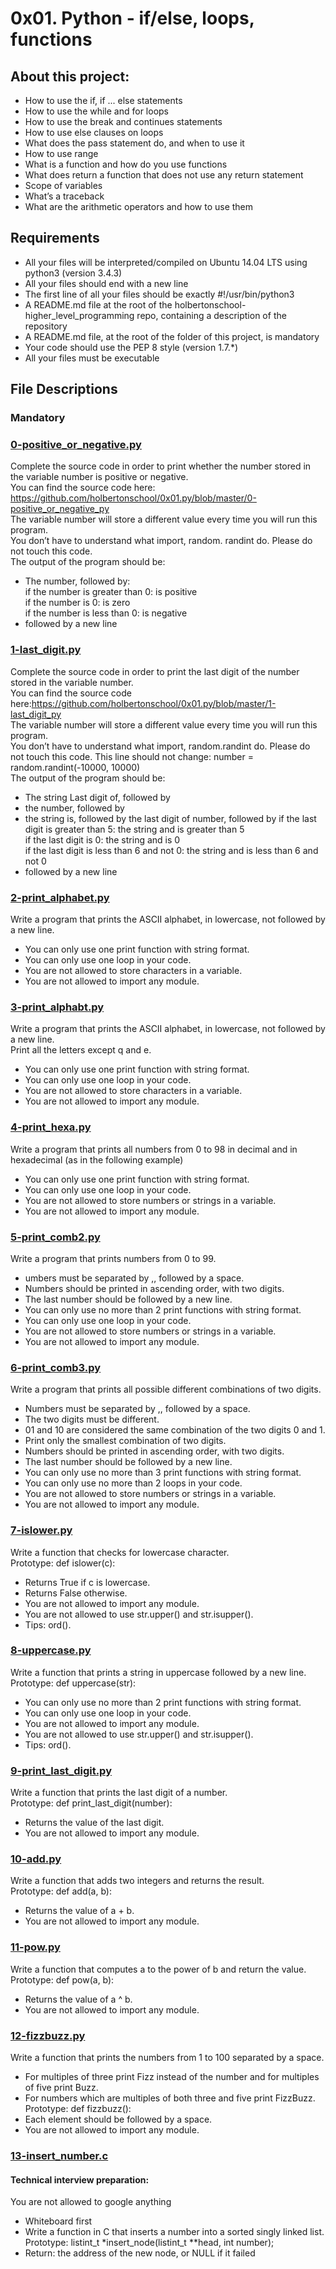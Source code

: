# 0x01. Python - if/else, loops, functions

## About this project:
- How to use the if, if ... else statements
- How to use the while and for loops
- How to use the break and continues statements
- How to use else clauses on loops
- What does the pass statement do, and when to use it
- How to use range
- What is a function and how do you use functions
- What does return a function that does not use any return statement
- Scope of variables
- What’s a traceback
- What are the arithmetic operators and how to use them

## Requirements
- All your files will be interpreted/compiled on Ubuntu 14.04 LTS using python3 (version 3.4.3)
- All your files should end with a new line
- The first line of all your files should be exactly #!/usr/bin/python3
- A README.md file at the root of the holbertonschool-higher_level_programming repo, containing a description of the repository
- A README.md file, at the root of the folder of this project, is mandatory
- Your code should use the PEP 8 style (version 1.7.*)
- All your files must be executable

## File Descriptions

### Mandatory

### [0-positive_or_negative.py](https://github.com/Valentinaga1/holbertonschool-higher_level_programming/tree/master/0x01-python-if_else_loops_functions/0-positive_or_negative.py "0-positive_or_negative.py")
Complete the source code in order to print whether the number stored in the variable number is positive or negative.  
You can find the source code here: https://github.com/holbertonschool/0x01.py/blob/master/0-positive_or_negative_py  
The variable number will store a different value every time you will run this program.  
You don’t have to understand what import, random. randint do. Please do not touch this code.  
The output of the program should be:  
- The number, followed by:  
if the number is greater than 0: is positive  
if the number is 0: is zero  
if the number is less than 0: is negative  
-  followed by a new line 

### [1-last_digit.py](https://github.com/Valentinaga1/holbertonschool-higher_level_programming/tree/master/0x01-python-if_else_loops_functions/1-last_digit.py "1-last_digit.py")
 Complete the source code in order to print the last digit of the number stored in the variable number.  
You can find the source code here:https://github.com/holbertonschool/0x01.py/blob/master/1-last_digit_py  
The variable number will store a different value every time you will run this program.  
You don’t have to understand what import, random.randint do. Please do not touch this code. This line should not change: number = random.randint(-10000, 10000)  
The output of the program should be:  
- The string Last digit of, followed by
- the number, followed by
- the string is, followed by the last digit of number, followed by
if the last digit is greater than 5: the string and is greater than 5  
if the last digit is 0: the string and is 0  
if the last digit is less than 6 and not 0: the string and is less than 6 and not 0  
- followed by a new line

### [2-print_alphabet.py](https://github.com/Valentinaga1/holbertonschool-higher_level_programming/tree/master/0x01-python-if_else_loops_functions/2-print_alphabet.py "2-print_alphabet.py")
Write a program that prints the ASCII alphabet, in lowercase, not followed by a new line.  
- You can only use one print function with string format.  
- You can only use one loop in your code.  
- You are not allowed to store characters in a variable.  
- You are not allowed to import any module.  

### [3-print_alphabt.py](https://github.com/Valentinaga1/holbertonschool-higher_level_programming/tree/master/0x01-python-if_else_loops_functions/3-print_alphabt.py "3-print_alphabt.py")
Write a program that prints the ASCII alphabet, in lowercase, not followed by a new line.  
Print all the letters except q and e.  
- You can only use one print function with string format.  
- You can only use one loop in your code.  
- You are not allowed to store characters in a variable.  
- You are not allowed to import any module.  

### [4-print_hexa.py](https://github.com/Valentinaga1/holbertonschool-higher_level_programming/tree/master/0x01-python-if_else_loops_functions/4-print_hexa.py "4-print_hexa.py")
Write a program that prints all numbers from 0 to 98 in decimal and in hexadecimal (as in the following example)  
- You can only use one print function with string format.  
- You can only use one loop in your code.  
- You are not allowed to store numbers or strings in a variable.  
- You are not allowed to import any module.  

### [5-print_comb2.py](https://github.com/Valentinaga1/holbertonschool-higher_level_programming/tree/master/0x01-python-if_else_loops_functions/5-print_comb2.py "5-print_comb2.py")
Write a program that prints numbers from 0 to 99.  
- umbers must be separated by ,, followed by a space.  
- Numbers should be printed in ascending order, with two digits.  
- The last number should be followed by a new line.  
- You can only use no more than 2 print functions with string format.  
- You can only use one loop in your code.  
- You are not allowed to store numbers or strings in a variable.  
- You are not allowed to import any module.  

### [6-print_comb3.py](https://github.com/Valentinaga1/holbertonschool-higher_level_programming/tree/master/0x01-python-if_else_loops_functions/6-print_comb3.py "6-print_comb3.py")
Write a program that prints all possible different combinations of two digits.  
- Numbers must be separated by ,, followed by a space.  
- The two digits must be different.  
- 01 and 10 are considered the same combination of the two digits 0 and 1.  
- Print only the smallest combination of two digits.  
- Numbers should be printed in ascending order, with two digits.  
- The last number should be followed by a new line.  
- You can only use no more than 3 print functions with string format.  
- You can only use no more than 2 loops in your code.  
- You are not allowed to store numbers or strings in a variable.  
- You are not allowed to import any module.   

### [7-islower.py](https://github.com/Valentinaga1/holbertonschool-higher_level_programming/tree/master/0x01-python-if_else_loops_functions/7-islower.py "7-islower.py")
Write a function that checks for lowercase character.  
Prototype: def islower(c):  
- Returns True if c is lowercase.  
- Returns False otherwise.  
- You are not allowed to import any module.  
- You are not allowed to use str.upper() and str.isupper().  
- Tips: ord().  

### [8-uppercase.py](https://github.com/Valentinaga1/holbertonschool-higher_level_programming/tree/master/0x01-python-if_else_loops_functions/8-uppercase.py "8-uppercase.py")
Write a function that prints a string in uppercase followed by a new line.  
Prototype: def uppercase(str):  
- You can only use no more than 2 print functions with string format.  
- You can only use one loop in your code.  
- You are not allowed to import any module.  
- You are not allowed to use str.upper() and str.isupper().  
- Tips: ord().  

### [9-print_last_digit.py](https://github.com/Valentinaga1/holbertonschool-higher_level_programming/tree/master/0x01-python-if_else_loops_functions/9-print_last_digit.py "9-print_last_digit.py")
Write a function that prints the last digit of a number.  
Prototype: def print_last_digit(number):  
- Returns the value of the last digit.  
- You are not allowed to import any module.  

### [10-add.py](https://github.com/Valentinaga1/holbertonschool-higher_level_programming/tree/master/0x01-python-if_else_loops_functions/10-add.py "10-add.py")
Write a function that adds two integers and returns the result.  
Prototype: def add(a, b):  
- Returns the value of a + b.  
- You are not allowed to import any module.  

### [11-pow.py](https://github.com/Valentinaga1/holbertonschool-higher_level_programming/tree/master/0x01-python-if_else_loops_functions/11-pow.py "11-pow.py")
Write a function that computes a to the power of b and return the value.  
Prototype: def pow(a, b):  
- Returns the value of a ^ b.  
- You are not allowed to import any module.  

### [12-fizzbuzz.py](https://github.com/Valentinaga1/holbertonschool-higher_level_programming/tree/master/0x01-python-if_else_loops_functions/12-fizzbuzz.py "12-fizzbuzz.py")
Write a function that prints the numbers from 1 to 100 separated by a space.  
- For multiples of three print Fizz instead of the number and for multiples of five print Buzz.  
- For numbers which are multiples of both three and five print FizzBuzz.  
Prototype: def fizzbuzz():  
- Each element should be followed by a space.  
- You are not allowed to import any module.  

### [13-insert_number.c](https://github.com/Valentinaga1/holbertonschool-higher_level_programming/tree/master/0x01-python-if_else_loops_functions/13-insert_number.c "13-insert_number.c")
#### Technical interview preparation:

You are not allowed to google anything  
- Whiteboard first  
- Write a function in C that inserts a number into a sorted singly linked list.  
Prototype: listint_t *insert_node(listint_t **head, int number);  
- Return: the address of the new node, or NULL if it failed  